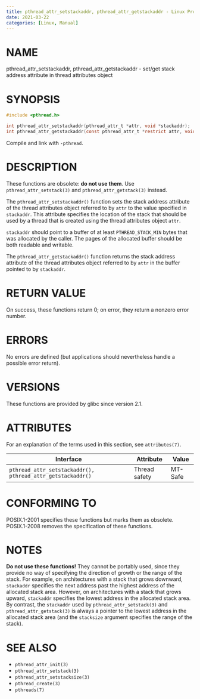 ```yaml
---
title: pthread_attr_setstackaddr, pthread_attr_getstackaddr - Linux Programmer's Manual
date: 2021-03-22
categories: [Linux, Manual]
---
```


# NAME

pthread_attr_setstackaddr, pthread_attr_getstackaddr - set/get stack address attribute in thread attributes object

# SYNOPSIS

```c
#include <pthread.h>

int pthread_attr_setstackaddr(pthread_attr_t *attr, void *stackaddr);
int pthread_attr_getstackaddr(const pthread_attr_t *restrict attr, void **restrict stackaddr);
```

Compile and link with `-pthread`.

# DESCRIPTION

These functions are obsolete: **do not use them**. Use `pthread_attr_setstack(3)` and `pthread_attr_getstack(3)` instead.

The `pthread_attr_setstackaddr()` function sets the stack address attribute of the thread attributes object referred to by `attr` to the value specified in `stackaddr`. This attribute specifies the location of the stack that should be used by a thread that is created using the thread attributes object `attr`.

`stackaddr` should point to a buffer of at least `PTHREAD_STACK_MIN` bytes that was allocated by the caller. The pages of the allocated buffer should be both readable and writable.

The `pthread_attr_getstackaddr()` function returns the stack address attribute of the thread attributes object referred to by `attr` in the buffer pointed to by `stackaddr`.

# RETURN VALUE

On success, these functions return 0; on error, they return a nonzero error number.

# ERRORS

No errors are defined (but applications should nevertheless handle a possible error return).

# VERSIONS

These functions are provided by glibc since version 2.1.

# ATTRIBUTES

For an explanation of the terms used in this section, see `attributes(7)`.

| Interface                             | Attribute     | Value    |
|---------------------------------------|---------------|----------|
| `pthread_attr_setstackaddr(), pthread_attr_getstackaddr()` | Thread safety | MT-Safe  |

# CONFORMING TO

POSIX.1-2001 specifies these functions but marks them as obsolete. POSIX.1-2008 removes the specification of these functions.

# NOTES

**Do not use these functions!** They cannot be portably used, since they provide no way of specifying the direction of growth or the range of the stack. For example, on architectures with a stack that grows downward, `stackaddr` specifies the next address past the highest address of the allocated stack area. However, on architectures with a stack that grows upward, `stackaddr` specifies the lowest address in the allocated stack area. By contrast, the `stackaddr` used by `pthread_attr_setstack(3)` and `pthread_attr_getstack(3)` is always a pointer to the lowest address in the allocated stack area (and the `stacksize` argument specifies the range of the stack).

# SEE ALSO

- `pthread_attr_init(3)`
- `pthread_attr_setstack(3)`
- `pthread_attr_setstacksize(3)`
- `pthread_create(3)`
- `pthreads(7)`
